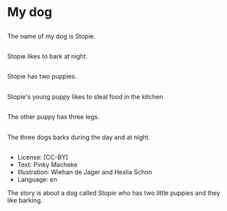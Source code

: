 # My dog

##
The name of my dog is
Stopie.

##
Stopie likes to bark at
night.

##
Stopie has two puppies.

##
Stopie's young puppy
likes to steal food in the
kitchen.

##
The other puppy has
three legs.

##
The three dogs barks
during the day and at
night.

##
* License: [CC-BY]
* Text: Pinky Macheke
* Illustration: Wiehan de Jager and Heslia Schon
* Language: en

The story is about a dog called
Stopie who has two little puppies
and they like barking.

